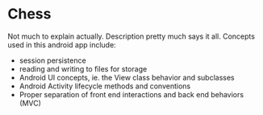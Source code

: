 # Chess
Not much to explain actually. Description pretty much says it all. Concepts used in this android app include:
<ul>
<li>session persistence</li>
<li>reading and writing to files for storage</li>
<li>Android UI concepts, ie. the View class behavior and subclasses</li>
<li>Android Activity lifecycle methods and conventions</li>
<li>Proper separation of front end interactions and back end behaviors (MVC)</li>
</ul>
